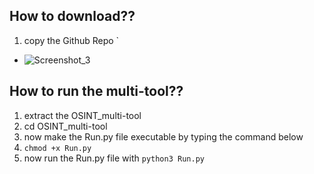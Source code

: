 ## How to download??
1. copy the Github Repo `
- ![Screenshot_3](https://user-images.githubusercontent.com/65472841/206374151-06c2ca55-4375-40c2-b98b-7c9d15388c33.png)

## How to run the multi-tool??
1. extract the OSINT_multi-tool
2. cd OSINT_multi-tool
3. now make the Run.py file executable by typing the command below
4. `chmod +x Run.py`
5. now run the Run.py file with `python3 Run.py`
